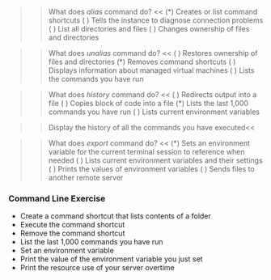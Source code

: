 >> What does *alias* command do? <<
(*) Creates or list command shortcuts
( ) Tells the instance to diagnose connection problems
( ) List all directories and files
( ) Changes ownership of files and directories

>> What does *unalias* command do? <<
( ) Restores ownership of files and directories
(*) Removes command shortcuts
( ) Displays information about managed virtual machines
( ) Lists the commands you have run

>> What does *history* command do? <<
( ) Redirects output into a file
( ) Copies block of code into a file
(*) Lists the last 1,000 commands you have run
( ) Lists current environment variables

>> Display the history of all the commands you have executed<<

>> What does *export* command do? <<
(*) Sets an environment variable for the current terminal session to reference when needed
( ) Lists current environment variables and their settings
( ) Prints the values of environment variables
( ) Sends files to another remote server

### **Command Line Exercise**
- Create a command shortcut that lists contents of a folder
- Execute the command shortcut
- Remove the command shortcut
- List the last 1,000 commands you have run
- Set an environment variable 
- Print the value of the environment variable you just set
- Print the resource use of your server overtime
